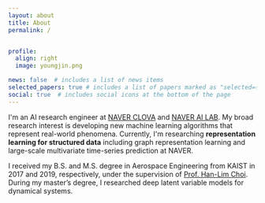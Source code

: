 ```yaml
---
layout: about
title: About
permalink: /


profile:
  align: right
  image: youngjin.png

news: false  # includes a list of news items
selected_papers: true # includes a list of papers marked as "selected={true}"
social: true  # includes social icons at the bottom of the page
---
```


I'm an AI research engineer at <a href="https://clova.ai/en/research/research-areas.html">NAVER CLOVA</a>
 and <a href="https://naver-career.gitbook.io/en/teams/clova-cic">NAVER AI LAB</a>.
My broad research interest is developing new machine learning algorithms that represent real-world phenomena.
Currently, I'm researching <strong>representation learning for structured data</strong  > including graph representation learning and large-scale multivariate time-series prediction at NAVER.

[comment]: <> (In particular, I have researched latent variable modeling for temporal / relational data.)

I received my B.S. and M.S. degree in Aerospace Engineering from KAIST in 2017 and 2019, respectively, 
under the supervision of <a href="https://scholar.google.com/citations?user=v5hGAWMAAAAJ&hl=en">Prof. Han-Lim Choi</a>.
During my master’s degree, I researched deep latent variable models for dynamical systems.
